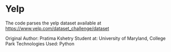 # Yelp
The code parses the yelp dataset available at https://www.yelp.com/dataset_challenge/dataset

Original Author: Pratima Kshetry 
Student at: University of Maryland, College Park Technologies Used: Python

